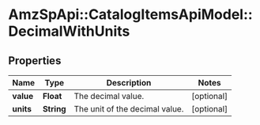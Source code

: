 # AmzSpApi::CatalogItemsApiModel::DecimalWithUnits

## Properties
Name | Type | Description | Notes
------------ | ------------- | ------------- | -------------
**value** | **Float** | The decimal value. | [optional] 
**units** | **String** | The unit of the decimal value. | [optional] 


